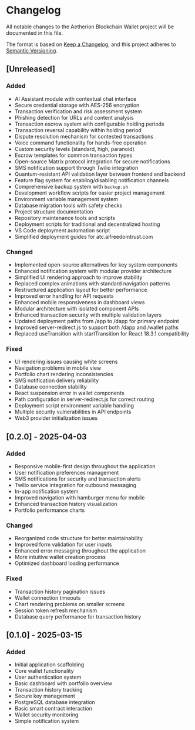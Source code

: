 # Changelog

All notable changes to the Aetherion Blockchain Wallet project will be documented in this file.

The format is based on [Keep a Changelog](https://keepachangelog.com/en/1.0.0/),
and this project adheres to [Semantic Versioning](https://semver.org/spec/v2.0.0.html).

## [Unreleased]

### Added
- AI Assistant module with contextual chat interface
- Secure credential storage with AES-256 encryption
- Transaction verification and risk assessment system
- Phishing detection for URLs and content analysis
- Transaction escrow system with configurable holding periods
- Transaction reversal capability within holding period
- Dispute resolution mechanism for contested transactions
- Voice command functionality for hands-free operation
- Custom security levels (standard, high, paranoid)
- Escrow templates for common transaction types
- Open-source Matrix protocol integration for secure notifications
- SMS notification support through Twilio integration
- Quantum-resistant API validation layer between frontend and backend
- Feature flag system for enabling/disabling notification channels
- Comprehensive backup system with `backup.sh`
- Development workflow scripts for easier project management
- Environment variable management system
- Database migration tools with safety checks
- Project structure documentation
- Repository maintenance tools and scripts
- Deployment scripts for traditional and decentralized hosting
- VS Code deployment automation script
- Simplified deployment guides for atc.aifreedomtrust.com

### Changed
- Implemented open-source alternatives for key system components
- Enhanced notification system with modular provider architecture
- Simplified UI rendering approach to improve stability
- Replaced complex animations with standard navigation patterns
- Restructured application layout for better performance
- Improved error handling for API requests
- Enhanced mobile responsiveness in dashboard views
- Modular architecture with isolated component APIs
- Enhanced transaction security with multiple validation layers
- Updated deployment paths from /app to /dapp for primary endpoint
- Improved server-redirect.js to support both /dapp and /wallet paths
- Replaced useTransition with startTransition for React 18.3.1 compatibility

### Fixed
- UI rendering issues causing white screens
- Navigation problems in mobile view
- Portfolio chart rendering inconsistencies
- SMS notification delivery reliability
- Database connection stability
- React suspension error in wallet components
- Path configuration in server-redirect.js for correct routing
- Deployment script environment variable handling
- Multiple security vulnerabilities in API endpoints
- Web3 provider initialization issues

## [0.2.0] - 2025-04-03

### Added
- Responsive mobile-first design throughout the application
- User notification preferences management
- SMS notifications for security and transaction alerts
- Twilio service integration for outbound messaging
- In-app notification system
- Improved navigation with hamburger menu for mobile
- Enhanced transaction history visualization
- Portfolio performance charts

### Changed
- Reorganized code structure for better maintainability
- Improved form validation for user inputs
- Enhanced error messaging throughout the application
- More intuitive wallet creation process
- Optimized dashboard loading performance

### Fixed
- Transaction history pagination issues
- Wallet connection timeouts
- Chart rendering problems on smaller screens
- Session token refresh mechanism
- Database query performance for transaction history

## [0.1.0] - 2025-03-15

### Added
- Initial application scaffolding
- Core wallet functionality
- User authentication system
- Basic dashboard with portfolio overview
- Transaction history tracking
- Secure key management
- PostgreSQL database integration
- Basic smart contract interaction
- Wallet security monitoring
- Simple notification system